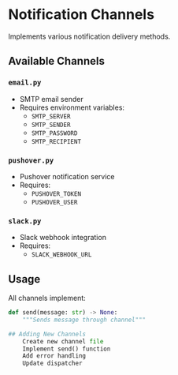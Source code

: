 # Notification Channels

Implements various notification delivery methods.

## Available Channels

### `email.py`
- SMTP email sender
- Requires environment variables:
  - `SMTP_SERVER`
  - `SMTP_SENDER`
  - `SMTP_PASSWORD`
  - `SMTP_RECIPIENT`

### `pushover.py`
- Pushover notification service
- Requires:
  - `PUSHOVER_TOKEN`
  - `PUSHOVER_USER`

### `slack.py`
- Slack webhook integration
- Requires:
  - `SLACK_WEBHOOK_URL`

## Usage
All channels implement:
```python
def send(message: str) -> None:
    """Sends message through channel"""

## Adding New Channels
    Create new channel file
    Implement send() function
    Add error handling
    Update dispatcher
